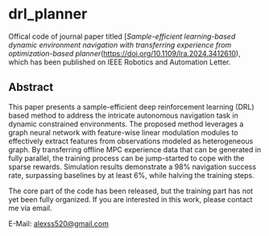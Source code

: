 # drl_planner
Offical code of journal paper titled [*Sample-efficient learning-based dynamic environment navigation with transferring experience from optimization-based planner*(https://doi.org/10.1109/lra.2024.3412610), which has been published on IEEE Robotics and Automation Letter.

## Abstract 

This paper presents a sample-efficient deep reinforcement learning (DRL) based method to address the intricate autonomous navigation task in dynamic constrained environments. The proposed method leverages a graph neural network with feature-wise linear modulation modules to effectively extract features from observations modeled as heterogeneous graph. By transferring offline MPC experience data that can be generated in fully parallel, the training process can be jump-started to cope with the sparse rewards. Simulation results demonstrate a 98\% navigation success rate, surpassing baselines by at least 6\%, while halving the training steps.

The core part of the code has been released, but the training part has not yet been fully organized. If you are interested in this work, please contact me via email.

E-Mail: alexss520@gmail.com
